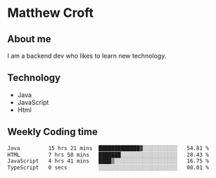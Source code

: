# Matthew Croft

## About me
I am a backend dev who likes to learn new technology. 

## Technology
- Java
- JavaScript
- Html

## Weekly Coding time
<!--START_SECTION:waka-->

```txt
Java         15 hrs 21 mins  █████████████▓░░░░░░░░░░░   54.81 %
HTML         7 hrs 58 mins   ███████░░░░░░░░░░░░░░░░░░   28.43 %
JavaScript   4 hrs 41 mins   ████▒░░░░░░░░░░░░░░░░░░░░   16.75 %
TypeScript   0 secs          ░░░░░░░░░░░░░░░░░░░░░░░░░   00.01 %
```

<!--END_SECTION:waka-->
